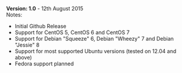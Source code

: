 <strong>Version: 1.0</strong> - 12th August 2015<br />
Notes:<br />
- Initial Github Release<br />
- Support for CentOS 5, CentOS 6 and CentOS 7<br />
- Support for Debian "Squeeze" 6, Debian "Wheezy" 7 and Debian "Jessie" 8<br />
- Support for most supported Ubuntu versions (tested on 12.04 and above)<br />
- Fedora support planned
